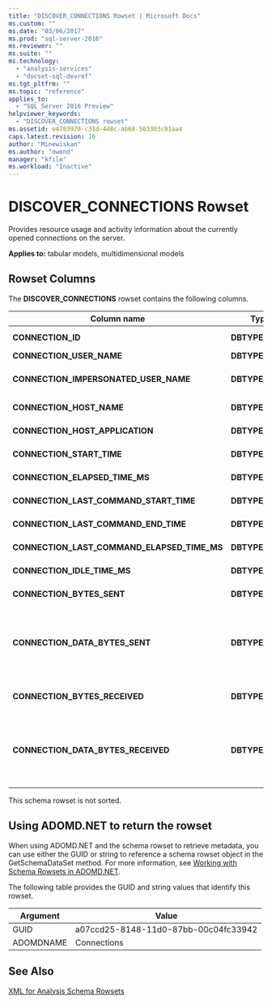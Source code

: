 ```yaml
---
title: "DISCOVER_CONNECTIONS Rowset | Microsoft Docs"
ms.custom: ""
ms.date: "03/06/2017"
ms.prod: "sql-server-2016"
ms.reviewer: ""
ms.suite: ""
ms.technology: 
  - "analysis-services"
  - "docset-sql-devref"
ms.tgt_pltfrm: ""
ms.topic: "reference"
applies_to: 
  - "SQL Server 2016 Preview"
helpviewer_keywords: 
  - "DISCOVER_CONNECTIONS rowset"
ms.assetid: e4703970-c31d-448c-ab68-503303c91aa4
caps.latest.revision: 16
author: "Minewiskan"
ms.author: "owend"
manager: "kfile"
ms.workload: "Inactive"
---
```

# DISCOVER_CONNECTIONS Rowset
  Provides resource usage and activity information about the currently opened connections on the server.  
  
 **Applies to:** tabular models, multidimensional models  
  
## Rowset Columns  
 The **DISCOVER_CONNECTIONS** rowset contains the following columns.  
  
|Column name|Type indicator|Restrictions|Description|  
|-----------------|--------------------|------------------|-----------------|  
|**CONNECTION_ID**|**DBTYPE_I4**|Yes|A unique number that identifies the connection.|  
|**CONNECTION_USER_NAME**|**DBTYPE_WSTR**|Yes|The connection user name.|  
|**CONNECTION_IMPERSONATED_USER_NAME**|**DBTYPE_WSTR**|Yes|Reserved for future use. Analysis Services always returns NULL for the value of CONNECTION_IMPERSONATED_USER_NAME.|  
|**CONNECTION_HOST_NAME**|**DBTYPE_WSTR**|Yes|The name of the machine that initiated the connection.|  
|**CONNECTION_HOST_APPLICATION**|**DBTYPE_WSTR**||The name of the application that initiated the connection.|  
|**CONNECTION_START_TIME**|**DBTYPE_DBTIMESTAMP**||The server UTC date and time when the connection was initiated.|  
|**CONNECTION_ELAPSED_TIME_MS**|**DBTYPE_I8**|Yes|Elapsed time, in milliseconds, since the start of the connection.|  
|**CONNECTION_LAST_COMMAND_START_TIME**|**DBTYPE_DBTIMESTAMP**||The server UTC date and time when the last command initiated its execution.|  
|**CONNECTION_LAST_COMMAND_END_TIME**|**DBTYPE_DBTIMESTAMP**||The server UTC date and time when the last command finished its execution.|  
|**CONNECTION_LAST_COMMAND_ELAPSED_TIME_MS**|**DBTYPE_I8**|Yes|The elapsed time, in milliseconds, since the end of the last command executed.|  
|**CONNECTION_IDLE_TIME_MS**|**DBTYPE_I8**|Yes|The idle time, in milliseconds, since the start of the connection.|  
|**CONNECTION_BYTES_SENT**|**DBTYPE_I8**||The accumulated number of bytes sent by the connection since the start of the connection.|  
|**CONNECTION_DATA_BYTES_SENT**|**DBTYPE_I8**||The accumulated number of data bytes sent by the connection since the start of the connection.<br /><br /> Data travels compressed within the connection; this value represents the expanded data sent.|  
|**CONNECTION_BYTES_RECEIVED**|**DBTYPE_I8**||The accumulated number of bytes received by the connection since the start of the connection.|  
|**CONNECTION_DATA_BYTES_RECEIVED**|**DBTYPE_I8**||The accumulated number of data bytes received by the connection since the start of the connection.<br /><br /> Data travels compressed within the connection; this value represents the expanded data received.|  
  
 This schema rowset is not sorted.  
  
## Using ADOMD.NET to return the rowset  
 When using ADOMD.NET and the schema rowset to retrieve metadata, you can use either the GUID or string to reference a schema rowset object in the GetSchemaDataSet method. For more information, see [Working with Schema Rowsets in ADOMD.NET](../../../analysis-services/multidimensional-models-adomd-net-client/retrieving-metadata-working-with-schema-rowsets.md).  
  
 The following table provides the GUID and string values that identify this rowset.  
  
|Argument|Value|  
|--------------|-----------|  
|GUID|a07ccd25-8148-11d0-87bb-00c04fc33942|  
|ADOMDNAME|Connections|  
  
## See Also  
 [XML for Analysis Schema Rowsets](../../../analysis-services/schema-rowsets/xml/xml-for-analysis-schema-rowsets.md)  
  
  
